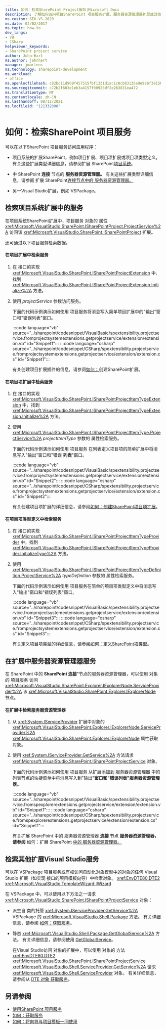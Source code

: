 ```yaml
---
title: 如何：检索SharePoint Project服务|Microsoft Docs
description: 了解如何访问项目SharePoint 项目服务扩展、服务器资源管理器扩展或其他扩展中的Visual Studio扩展。
ms.custom: SEO-VS-2020
ms.date: 02/02/2017
ms.topic: how-to
dev_langs:
- VB
- CSharp
helpviewer_keywords:
- SharePoint project service
author: John-Hart
ms.author: johnhart
manager: jmartens
ms.technology: sharepoint-development
ms.workload:
- office
ms.openlocfilehash: c82bc11d969f457515fbf1331d1ac1c8cb83135e9e9ebf381503cc72f6d6fcd2
ms.sourcegitcommit: c72b2f603e1eb3a4157f00926df2e263831ea472
ms.translationtype: MT
ms.contentlocale: zh-CN
ms.lasthandoff: 08/12/2021
ms.locfileid: "121332008"
---
```

# <a name="how-to-retrieve-the-sharepoint-project-service"></a>如何：检索SharePoint 项目服务
  可以在以下SharePoint 项目服务访问应用程序：

- 项目系统的扩展SharePoint，例如项目扩展、项目项扩展或项目项类型定义。 有关这些扩展类型详细信息，请参阅扩展 SharePoint[项目系统](../sharepoint/extending-the-sharepoint-project-system.md)。

- 中 SharePoint **连接** 节点的 **服务器资源管理器。** 有关这些扩展类型详细信息，请参阅 扩展 SharePoint[连接节点中的 服务器资源管理器。](../sharepoint/extending-the-sharepoint-connections-node-in-server-explorer.md)

- 另一Visual Studio扩展，例如 VSPackage。

## <a name="retrieve-the-service-in-project-system-extensions"></a>检索项目系统扩展中的服务
 在项目系统SharePoint扩展中，项目服务 对象的 属性 <xref:Microsoft.VisualStudio.SharePoint.ISharePointProject.ProjectService%2A> 访问该 <xref:Microsoft.VisualStudio.SharePoint.ISharePointProject> 扩展。

 还可通过以下项目服务检索数据。

#### <a name="to-retrieve-the-service-in-a-project-extension"></a>在项目扩展中检索服务

1. 在 接口的实现 <xref:Microsoft.VisualStudio.SharePoint.ISharePointProjectExtension> 中，找到 <xref:Microsoft.VisualStudio.SharePoint.ISharePointProjectExtension.Initialize%2A> 方法。

2. 使用 *projectService* 参数访问服务。

     下面的代码示例演示如何使用 项目服务将消息写入简单项目扩展中的"输出"窗口和"错误列表"窗口。

     :::code language="vb" source="../sharepoint/codesnippet/VisualBasic/spextensibility.projectservice.fromprojectsystemextensions.getprojectservice/extension/extension.vb" id="Snippet1":::
     :::code language="csharp" source="../sharepoint/codesnippet/CSharp/spextensibility.projectservice.fromprojectsystemextensions.getprojectservice/extension/extension.cs" id="Snippet1":::

     有关创建项目扩展插件的信息，请参阅[如何：](../sharepoint/how-to-create-a-sharepoint-project-extension.md)创建SharePoint扩展。

#### <a name="to-retrieve-the-service-in-a-project-item-extension"></a>在项目项扩展中检索服务

1. 在 接口的实现 <xref:Microsoft.VisualStudio.SharePoint.ISharePointProjectItemTypeExtension> 中，找到 <xref:Microsoft.VisualStudio.SharePoint.ISharePointProjectItemTypeExtension.Initialize%2A> 方法。

2. 使用 <xref:Microsoft.VisualStudio.SharePoint.ISharePointProjectItemType.ProjectService%2A> *projectItemType* 参数的 属性检索服务。

     下面的代码示例演示如何使用 项目服务 在列表定义项目项的简单扩展中将消息写入"输出"窗口和"错误 **列表**"窗口。

     :::code language="vb" source="../sharepoint/codesnippet/VisualBasic/spextensibility.projectservice.fromprojectsystemextensions.getprojectservice/extension/extension.vb" id="Snippet2":::
     :::code language="csharp" source="../sharepoint/codesnippet/CSharp/spextensibility.projectservice.fromprojectsystemextensions.getprojectservice/extension/extension.cs" id="Snippet2":::

     有关创建项目项扩展的详细信息，请参阅[如何：创建SharePoint项目项扩展](../sharepoint/how-to-create-a-sharepoint-project-item-extension.md)。

#### <a name="to-retrieve-the-service-in-a-project-item-type-definition"></a>在项目项类型定义中检索服务

1. 在 接口的实现 <xref:Microsoft.VisualStudio.SharePoint.ISharePointProjectItemTypeProvider> 中，找到 <xref:Microsoft.VisualStudio.SharePoint.ISharePointProjectItemTypeProvider.InitializeType%2A> 方法。

2. 使用 <xref:Microsoft.VisualStudio.SharePoint.ISharePointProjectItemTypeDefinition.ProjectService%2A> *typeDefinition* 参数的 属性检索服务。

     下面的代码示例演示如何使用 项目服务在简单的项目项类型定义中将消息写入"输出"窗口和"错误列表"窗口。

     :::code language="vb" source="../sharepoint/codesnippet/VisualBasic/spextensibility.projectservice.fromprojectsystemextensions.getprojectservice/extension/extension.vb" id="Snippet3":::
     :::code language="csharp" source="../sharepoint/codesnippet/CSharp/spextensibility.projectservice.fromprojectsystemextensions.getprojectservice/extension/extension.cs" id="Snippet3":::

     有关定义项目项类型的详细信息，请参阅[如何：定义SharePoint项类型](../sharepoint/how-to-define-a-sharepoint-project-item-type.md)。

## <a name="retrieve-the-service-in-server-explorer-extensions"></a>在扩展中服务器资源管理器服务
 在 SharePoint 中的 **SharePoint 连接**"节点的服务器资源管理器，可以使用 对象的 项目服务 访问 <xref:Microsoft.VisualStudio.SharePoint.Explorer.IExplorerNode.ServiceProvider%2A> 该 <xref:Microsoft.VisualStudio.SharePoint.Explorer.IExplorerNode> 节点。

#### <a name="to-retrieve-the-service-in-a-server-explorer-extension"></a>在扩展中检索服务器资源管理器

1. 从 <xref:System.IServiceProvider> 扩展中对象的 <xref:Microsoft.VisualStudio.SharePoint.Explorer.IExplorerNode.ServiceProvider%2A> <xref:Microsoft.VisualStudio.SharePoint.Explorer.IExplorerNode> 属性获取 对象。

2. 使用 <xref:System.IServiceProvider.GetService%2A> 方法请求 <xref:Microsoft.VisualStudio.SharePoint.ISharePointProjectService> 对象。

     下面的代码示例演示如何使用 项目服务 从扩展添加到 服务器资源管理器 中的列表节点的快捷菜单中将消息写入到"输出"**窗口和"错误列表"服务器资源管理器。**

     :::code language="vb" source="../sharepoint/codesnippet/VisualBasic/spextensibility.projectservice.fromspexplorerextensions.getprojectservice/extension/extension.vb" id="Snippet1":::
     :::code language="csharp" source="../sharepoint/codesnippet/CSharp/spextensibility.projectservice.fromspexplorerextensions.getprojectservice/extension/extension.cs" id="Snippet1":::

     有关扩展 SharePoint 中的 服务器资源管理器 **连接** 节点 **服务器资源管理器，请参阅** 如何：扩展 SharePoint [中的 服务器资源管理器。](../sharepoint/how-to-extend-a-sharepoint-node-in-server-explorer.md)

## <a name="retrieve-the-service-in-other-visual-studio-extensions"></a>检索其他扩展Visual Studio服务
 可以在 VSPackage 项目服务或有权访问自动化对象模型中的对象的任何 Visual Studio 扩展（如实现 接口的项目模板向导）中检索对象。 <xref:EnvDTE80.DTE2> <xref:Microsoft.VisualStudio.TemplateWizard.IWizard>

 在 VSPackage 中，可以使用以下方法之一请求 <xref:Microsoft.VisualStudio.SharePoint.ISharePointProjectService> 对象：

- 派生自 类的托管 <xref:System.IServiceProvider.GetService%2A> VSPackage 的 <xref:Microsoft.VisualStudio.Shell.Package> 方法。 有关详细信息，请参阅 [如何：获取服务](../extensibility/how-to-get-a-service.md)。

- 静态 <xref:Microsoft.VisualStudio.Shell.Package.GetGlobalService%2A> 方法。 有关详细信息，请参阅使用 [GetGlobalService](../extensibility/internals/service-essentials.md#how-to-use-getglobalservice)。

  在Visual Studio访问 对象的扩展中，可以使用 对象的 方法 <xref:EnvDTE80.DTE2> <xref:Microsoft.VisualStudio.SharePoint.ISharePointProjectService> <xref:Microsoft.VisualStudio.Shell.ServiceProvider.GetService%2A> 请求 <xref:Microsoft.VisualStudio.Shell.ServiceProvider> 对象。 有关详细信息，请参阅从 [DTE 对象 获取服务](../extensibility/how-to-get-a-service.md#getting-a-service-from-the-dte-object)。

## <a name="see-also"></a>另请参阅
- [使用SharePoint 项目服务](../sharepoint/using-the-sharepoint-project-service.md)
- [如何：获取服务](../extensibility/how-to-get-a-service.md)
- [如何：将向导与项目模板一同使用](../extensibility/how-to-use-wizards-with-project-templates.md)
